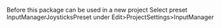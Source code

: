 Before this package can be used in a new project
Select preset InputManagerJoysticksPreset under Edit>ProjectSettings>InputManager